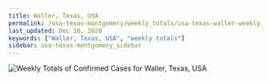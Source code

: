 ```yaml
---
title: Waller, Texas, USA
permalink: /usa-texas-montgomery/weekly_totals/usa-texas-waller-weekly_totals.html
last_updated: Dec 10, 2020
keywords: ["Waller, Texas, USA", "weekly totals"]
sidebar: usa-texas-montgomery_sidebar
---
```


![Weekly Totals of Confirmed Cases for Waller, Texas, USA](/covid_tracker/images/graphs/usa-texas-waller-weekly_totals_graph.png)

